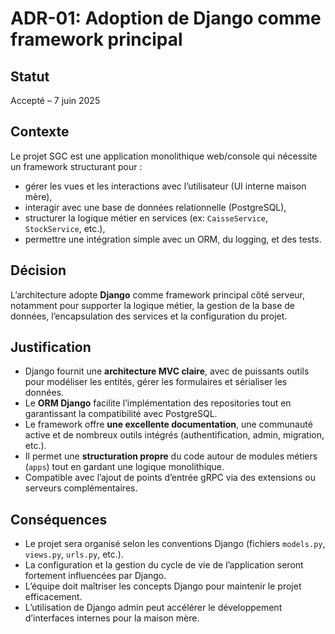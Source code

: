 # ADR-01: Adoption de Django comme framework principal

## Statut  
Accepté – 7 juin 2025

## Contexte  
Le projet SGC est une application monolithique web/console qui nécessite un framework structurant pour :
- gérer les vues et les interactions avec l’utilisateur (UI interne maison mère),
- interagir avec une base de données relationnelle (PostgreSQL),
- structurer la logique métier en services (ex: `CaisseService`, `StockService`, etc.),
- permettre une intégration simple avec un ORM, du logging, et des tests.

## Décision  
L’architecture adopte **Django** comme framework principal côté serveur, notamment pour supporter la logique métier, la gestion de la base de données, l’encapsulation des services et la configuration du projet.

## Justification  
- Django fournit une **architecture MVC claire**, avec de puissants outils pour modéliser les entités, gérer les formulaires et sérialiser les données.
- Le **ORM Django** facilite l’implémentation des repositories tout en garantissant la compatibilité avec PostgreSQL.
- Le framework offre **une excellente documentation**, une communauté active et de nombreux outils intégrés (authentification, admin, migration, etc.).
- Il permet une **structuration propre** du code autour de modules métiers (`apps`) tout en gardant une logique monolithique.
- Compatible avec l’ajout de points d’entrée gRPC via des extensions ou serveurs complémentaires.

## Conséquences  
- Le projet sera organisé selon les conventions Django (fichiers `models.py`, `views.py`, `urls.py`, etc.).
- La configuration et la gestion du cycle de vie de l’application seront fortement influencées par Django.
- L’équipe doit maîtriser les concepts Django pour maintenir le projet efficacement.
- L’utilisation de Django admin peut accélérer le développement d’interfaces internes pour la maison mère.

